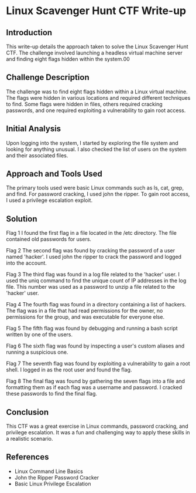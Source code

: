 # Linux Scavenger Hunt CTF Write-up
## Introduction
This write-up details the approach taken to solve the Linux Scavenger Hunt CTF. The challenge involved launching a headless virtual machine server and finding eight flags hidden within the system.00

## Challenge Description
The challenge was to find eight flags hidden within a Linux virtual machine. The flags were hidden in various locations and required different techniques to find. Some flags were hidden in files, others required cracking passwords, and one required exploiting a vulnerability to gain root access.

## Initial Analysis
Upon logging into the system, I started by exploring the file system and looking for anything unusual. I also checked the list of users on the system and their associated files.

## Approach and Tools Used
The primary tools used were basic Linux commands such as ls, cat, grep, and find. For password cracking, I used john the ripper. To gain root access, I used a privilege escalation exploit.

## Solution
Flag 1
I found the first flag in a file located in the /etc directory. The file contained old passwords for users.

Flag 2
The second flag was found by cracking the password of a user named 'hacker'. I used john the ripper to crack the password and logged into the account.

Flag 3
The third flag was found in a log file related to the 'hacker' user. I used the uniq command to find the unique count of IP addresses in the log file. This number was used as a password to unzip a file related to the 'hacker' user.

Flag 4
The fourth flag was found in a directory containing a list of hackers. The flag was in a file that had read permissions for the owner, no permissions for the group, and was executable for everyone else.

Flag 5
The fifth flag was found by debugging and running a bash script written by one of the users.

Flag 6
The sixth flag was found by inspecting a user's custom aliases and running a suspicious one.

Flag 7
The seventh flag was found by exploiting a vulnerability to gain a root shell. I logged in as the root user and found the flag.

Flag 8
The final flag was found by gathering the seven flags into a file and formatting them as if each flag was a username and password. I cracked these passwords to find the final flag.

## Conclusion
This CTF was a great exercise in Linux commands, password cracking, and privilege escalation. It was a fun and challenging way to apply these skills in a realistic scenario.

## References
- Linux Command Line Basics
- John the Ripper Password Cracker
- Basic Linux Privilege Escalation
